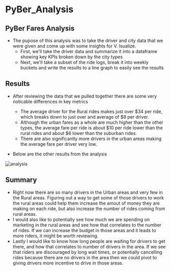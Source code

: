 # PyBer_Analysis

## PyBer Fares Analysis

- The pupose of this analysis was to take the driver and city data that we were given and come up with some insights for V. Isualize. 
  - First, we'll take the driver data and summarize it into a dataframe showing key KPIs broken down by the city types
  - Next, we'll take a subset of the ride logs, break it into weekly buckets and write the results to a line graph to easily see the results 

## Results

- After reviewing the data that we pulled together there are some very noticable differences in key metrics
  - The average driver for the Rural rides makes just over $34 per ride, which breaks down to just over and average of $8 per driver.  
  - Although the urban fares as a whole are much higher than the other types, the average fare per ride is about $10 per ride lower than the rural rides and about $6 lower than the suburban rides.  
  - There are also significantly more drivers in the urban areas making the average fare per driver very low. 

- Below are the other results from the analysis

![analysis](https://user-images.githubusercontent.com/88349448/132372526-5411e364-5730-4366-842c-8407594efcf9.PNG)


## Summary

- Right now there are so many drivers in the Urban areas and very few in the Rural areas.  Figuring out a way to get some of those drivers to work the rural areas could help them increase the amout of money they are making on each ride, but also increase the number of rides coming from rural areas.  
- I would also like to potentially see how much we are spending on marketing in the rural areas and see how that correlates to the number of rides.  If we can increase the budget in those areas and it leads to more riders, it might be worth reviewing.  
- Lastly I would like to know how long people are waiting for drivers to get there, and how that correlates to number of drivers in the area. If we see that riders are discouraged by long wait times, or potentially cancelling rides because there are no drivers in the area then we could pivot to giving drivers more incentive to drive in those areas. 
